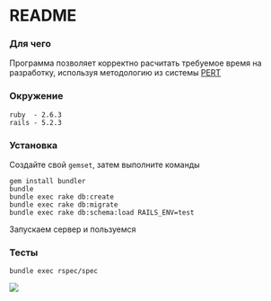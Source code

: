 # README

### Для чего

Программа позволяет корректно расчитать 
требуемое время на разработку, используя методологию из системы
[PERT](https://ru.wikipedia.org/wiki/PERT)

### Окружение

    ruby  - 2.6.3
    rails - 5.2.3

### Установка

Создайте свой `gemset`, затем выполните команды

    gem install bundler
    bundle
    bundle exec rake db:create
    bundle exec rake db:migrate
    bundle exec rake db:schema:load RAILS_ENV=test
    
Запускаем сервер и пользуемся

### Тесты

    bundle exec rspec/spec

![](https://evaluation-of-development-time.herokuapp.com/pert_coverage.png)
